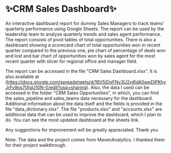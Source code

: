 # ✨CRM Sales Dashboard✨
An interactive dashboard report for dummy Sales Managers to track teams' quarterly performance using Google Sheets. The report can be used by the leadership team to analyze quarterly trends and sales agent performance. The report consists of pivot tables of total opportunities. There is also a dashboard showing a scorecard chart of total opportunities won in recent quarter compared to the previous one, pie chart of percentage of deals won and lost and bar chart of opportunities won by sales agent for the most recent quarter with slicer for regional office and manager field.

The report can be accessed in the file "CRM Sales Dashboard.xlsx". It is also available at (https://docs.google.com/spreadsheets/d/16V5iDqFNy3U2xj6dA5wpDiPKhyJrFv9os7tXgU10N-0/edit?usp=sharing). Also, the data I used can be accessed in the folder "CRM Sales Opportunities", in which, you can find the sales_pipeline and sales_teams data necessary for the dashboard. Additional information about the data itself and the fields is provided in the file "data_dictionary.xlsx". The file "products.xlsx" and "accounts.xlsx" are additional data that can be used to improve the dashboard, which I plan to do. You can see the most updated dashboard at the sheets link. 

Any suggestions for improvement will be greatly appreciated. Thank you

Note: The data and the project comes from MavenAnalytics. I thanked them for their project walkthrough.
